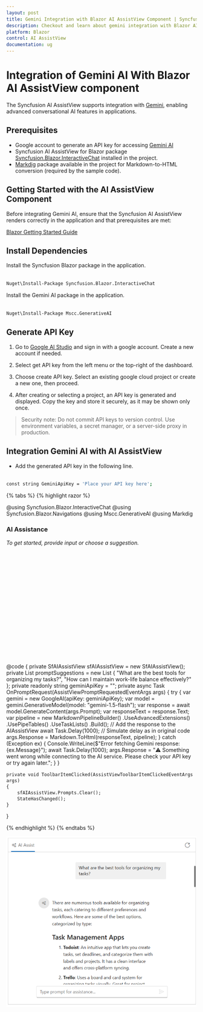 ```yaml
---
layout: post
title: Gemini Integration with Blazor AI AssistView Component | Syncfusion
description: Checkout and learn about gemini integration with Blazor AI AssistView component in Blazor WebAssembly Application.
platform: Blazor
control: AI AssistView
documentation: ug
---
```


# Integration of Gemini AI With Blazor AI AssistView component

The Syncfusion AI AssistView supports integration with [Gemini](https://ai.google.dev/gemini-api/docs/quickstart), enabling advanced conversational AI features in applications.

## Prerequisites

* Google account to generate an API key for accessing [Gemini AI](https://ai.google.dev/gemini-api/docs/quickstart)
* Syncfusion AI AssistView for Blazor package [Syncfusion.Blazor.InteractiveChat](https://www.nuget.org/packages/Syncfusion.Blazor.InteractiveChat) installed in the project.
* [Markdig](https://www.nuget.org/packages/Markdig) package available in the project for Markdown-to-HTML conversion (required by the sample code).

## Getting Started with the AI AssistView Component

Before integrating Gemini AI, ensure that the Syncfusion AI AssistView renders correctly in the application and that prerequisites are met:

[Blazor Getting Started Guide](../getting-started)

## Install Dependencies

Install the Syncfusion Blazor package in the application.

```bash

Nuget\Install-Package Syncfusion.Blazor.InteractiveChat

```

Install the Gemini AI package in the application.

```bash

Nuget\Install-Package Mscc.GenerativeAI

```

## Generate API Key

1. Go to [Google AI Studio](https://aistudio.google.com/app/apikey) and sign in with a google account. Create a new account if needed.

2. Select get API key from the left menu or the top-right of the dashboard.

3. Choose create API key. Select an existing google cloud project or create a new one, then proceed.

4. After creating or selecting a project, an API key is generated and displayed. Copy the key and store it securely, as it may be shown only once.

> Security note: Do not commit API keys to version control. Use environment variables, a secret manager, or a server-side proxy in production.

##  Integration Gemini AI with AI AssistView

* Add the generated API key in the following line.

```bash

const string GeminiApiKey = 'Place your API key here';

```

{% tabs %}
{% highlight razor %}

@using Syncfusion.Blazor.InteractiveChat
@using Syncfusion.Blazor.Navigations
@using Mscc.GenerativeAI
@using Markdig

<div class="aiassist-container" style="height: 350px; width: 650px;">
    <SfAIAssistView @ref="sfAIAssistView" ID="aiAssistView" PromptSuggestions="@promptSuggestions" PromptRequested="@OnPromptRequest">
        <AssistViews>
            <AssistView>
                <BannerTemplate>
                    <div class="banner-content">
                        <div class="e-icons e-assistview-icon"></div>
                        <h3>AI Assistance</h3>
                        <i>To get started, provide input or choose a suggestion.</i>
                    </div>
                </BannerTemplate>
            </AssistView>
        </AssistViews>
        <AssistViewToolbar ItemClicked="ToolbarItemClicked">
            <AssistViewToolbarItem Type="ItemType.Spacer"></AssistViewToolbarItem>
            <AssistViewToolbarItem IconCss="e-icons e-refresh"></AssistViewToolbarItem>
        </AssistViewToolbar>
    </SfAIAssistView>
</div>

@code {
    private SfAIAssistView sfAIAssistView = new SfAIAssistView();
    private List<string> promptSuggestions = new List<string>
    {
        "What are the best tools for organizing my tasks?",
        "How can I maintain work-life balance effectively?"
    };
    private readonly string geminiApiKey = "";
    private async Task OnPromptRequest(AssistViewPromptRequestedEventArgs args)
    {
        try
        {
            var gemini = new GoogleAI(apiKey: geminiApiKey);
            var model = gemini.GenerativeModel(model: "gemini-1.5-flash");
            var response = await model.GenerateContent(args.Prompt);
            var responseText = response.Text;
            var pipeline = new MarkdownPipelineBuilder()
                .UseAdvancedExtensions()
                .UsePipeTables()
                .UseTaskLists()
                .Build();
            // Add the response to the AIAssistView
            await Task.Delay(1000); // Simulate delay as in original code
            args.Response = Markdown.ToHtml(responseText, pipeline);
        }
        catch (Exception ex)
        {
            Console.WriteLine($"Error fetching Gemini response: {ex.Message}");
            await Task.Delay(1000);
            args.Response = "⚠️ Something went wrong while connecting to the AI service. Please check your API key or try again later.";
        }
    }

    private void ToolbarItemClicked(AssistViewToolbarItemClickedEventArgs args)
    {
        sfAIAssistView.Prompts.Clear();
        StateHasChanged();
    }
}

{% endhighlight %}
{% endtabs %}

![Blazor AI AssistView Gemini Integration](../images/gemini-integration.png)